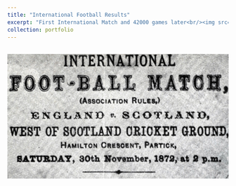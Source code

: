 ```yaml
---
title: "International Football Results"
excerpt: "First International Match and 42000 games later<br/><img src='/images/England_v_scotland_1872_ad.png'>"
collection: portfolio
---
```


<br/><img src='/images/England_v_scotland_1872_ad.png'>
